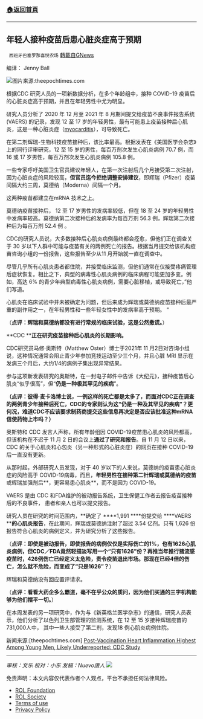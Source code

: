 ###  [:house:返回首頁](https://github.com/ourhimalayas/txt)
---


## 年轻人接种疫苗后患心脏炎症高于预期
` 西班牙巴塞罗那喜悦农场` [轉載自GNews](https://gnews.org/zh-hans/1927898/)

编译： Jenny Ball

![](https://assets.gnews.org/wp-content/uploads/2022/01/image-2416.png)图片来源:theepochtimes.com

根据CDC 研究人员的一项新数据分析，在多个年龄组中，接种 COVID-19 疫苗后的心脏炎症高于预期，并且在年轻男性中尤为明显。

研究人员分析了 2020 年 12 月至 2021 年 8 月期间提交给疫苗不良事件报告系统 (VAERS) 的记录，发现 12 至 17 岁的年轻男性，最有可能患上疫苗接种后心肌炎，这是一种心脏炎症（[myocarditis](https://www.theepochtimes.com/t-myocarditis)），可导致死亡。

在第二剂辉瑞-生物科技疫苗接种后，该比率最高。根据发表在《美国医学会杂志》上的同行评审研究，12 至 15 岁的男性，每百万剂次发生心肌炎病例 70.7 例，而 16 或 17 岁男性，每百万剂次发生心肌炎病例 105.8 例。

一些专家呼吁美国卫生官员建议年轻人，在第一次注射后几个月接受第二次注射，因为心脏炎症的风险较高，**但官员迄今拒绝调整安排建议**，即辉瑞（Pfizer）疫苗间隔大约三周，莫德纳（Moderna）间隔一个月。

这两种疫苗都建立在mRNA 技术之上。

莫德纳疫苗接种后， 12 至 17 岁男性的发病率较低，但在 18 至 24 岁的年轻男性中发病率较高。莫德纳第二次接种后的发病率为每百万剂 56.3 例，辉瑞第二次接种后为每百万剂 52.4 例 。

CDC的研究人员说，大多数接种后心肌炎病例最终都会痊愈，但他们正在调查关于 30 岁以下人群中可能与疫苗有关的两例死亡的报告。根据当月提交给该机构疫苗咨询小组的一份报告，这些报告至少从11 月开始就一直在调查中。

尽管几乎所有心肌炎患者都住院，并接受临床监测，但他们通常在仅接受疼痛管理后症状恢复。相比之下，典型的病毒性心肌炎病例的临床病程可能更加多变。例如，高达 6% 的青少年典型病毒性心肌炎病例，需要心脏移植，或导致死亡，”他们写道。

心肌炎在临床试验中并未被确定为问题，但后来成为辉瑞或莫德纳疫苗接种后最严重的副作用之一，在年轻男性和一些年轻女性中的发病率高于预期。 “

（**点评：辉瑞和莫德纳都没有进行常规的临床试验，这是公然撒谎。**）

**CDC ****正在研究疫苗接种后心肌炎的长期影响。**

CDC研究员马修·奥斯特（Matthew Oster）博士于2021年 11 月2日对咨询小组说，这种情况通常会阻止青少年参加竞技运动至少三个月，并且心脏 MRI 显示在发病三个月后，大约1/4的病例子集出现异常结果。

参与这项新发表研究的奥斯特，在一封电子邮件中告诉《大纪元》，接种疫苗后心肌炎“似乎很高”，但“**仍是一种极其罕见的疾病**”。

**（点评：彼得·麦卡洛博士说，一例这样的死亡都是太多了，而面对CDC正在调查的两例青少年接种后死亡，CDC的专家则认为这“仍是一种及其罕见的疾病”？更何况，难道CDC不应该要求制药商提交这些信息再决定是否应该批准这种mRNA信使药物上市吗？）**

奥斯特和 CDC 发言人声称，所有年龄组因 COVID-19疫苗患心肌炎的风险都高，但该机构在不迟于 11 月 2 日的会议上**通过了研究和报告**。自 11 月 12 日以来，CDC 的关于心肌炎和心包炎（另一种形式的心脏炎症）的网页在接种 COVID-19 后一直没有更新。

从那时起，外部研究人员发现，对于 40 岁以下的人来说，莫德纳的疫苗患心脏炎症的风险高于 COVID-19病毒，而且，**年轻男性在接种第二针辉瑞或莫德纳的疫苗**或辉瑞加强剂后**，更容易患心肌炎**，而不是因为 COVID-19。

VAERS 是由 CDC 和FDA维护的被动报告系统，卫生保健工作者去报告疫苗接种后的不良事件， 患者和亲人也可以提交报告。

研究人员在研究的时间范围内，**确定了 ****1,991 ****份提交给 ****VAERS ****的心肌炎报告**，在此期间，辉瑞或莫德纳注射了超过 3.54 亿剂。只有 1,626 份报告符合心肌炎的病例定义，并为研究分析了这些报告。

（**点评：即使是被动报告，即使报告的病例仅仅是实际伤亡的1%，也有1626心肌炎病例，但CDC／FDA竟然轻描淡写用一个“只有1626”份？再推当年推行猪流感疫苗时，426例伤亡已经定义太危险，责令疫苗退出市场。那现在已经4倍的伤亡，怎么就不危险，而变成了“只是1626”？**）

辉瑞和莫德纳没有回应置评请求。

（**点评：看看大药企多么霸道，毫不在乎公众的质问，因为他们买通的三字机构能够为他们摆平一切。**）

在本周发表的另一项研究中，作为与《新英格兰医学杂志》的通信，研究人员表示，他们分析了以色列卫生部管理的监测系统，在 12 至 15 岁接种辉瑞疫苗的731,000人中， 其中一些人接受了第二剂，发现18 例心肌炎病例住院。

新闻来源:[theepochtimes.com] [Post-Vaccination Heart Inflammation Highest Among Young Men, Likely Underreported: CDC Study](https://www.theepochtimes.com/post-vaccination-heart-inflammation-highest-among-young-men-likely-underreported-cdc-study_4240826.html?utm_source=Morningbrief&amp;utm_campaign=mb-2022-01-28&amp;utm_medium=email&amp;est=Hb5L%2FoMRJ2dldLQFM0WvBl0gkmTUvcBexwlOyU8sxmpviuSfQnbU9D1YhaTflbEwALuhOA%3D%3D)

* * *

*审核：文乐
校对：小东
发稿：Nuevo唐人*
![](https://assets.gnews.org/wp-content/uploads/2022/01/西喜.jpeg)


 

免责声明：本文内容仅代表作者个人观点，平台不承担任何法律风险。

- [ROL Foundation](https://rolfoundation.org/)
- [ROL Society](https://rolsociety.org/)
- [Terms of use](https://gnews.org/terms-of-use-3/)
- [Privacy Policy](https://gnews.org/privacy-policy/)
